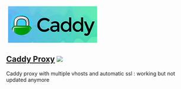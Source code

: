 ![logo](https://raw.githubusercontent.com/risozhor/hassio-caddy_proxy/main/logo.png)

## [Caddy Proxy](https://github.com/bestlibre/hassio-addons/tree/master/caddy_proxy) [![](https://images.microbadger.com/badges/version/bestlibre/armhf-caddy-proxy.svg)](https://microbadger.com/images/bestlibre/armhf-caddy-proxy "Get your own version badge on microbadger.com")
Caddy proxy with multiple vhosts and automatic ssl : working but not updated anymore


